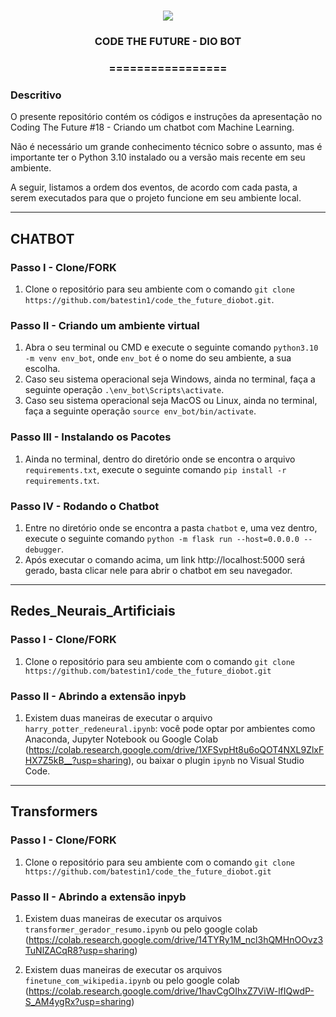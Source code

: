 <h1 align="center">
<img src="https://img.shields.io/static/v1?label=DIOBOT%20POR&message=MAYCON%20BATESTIN&color=7159c1&style=flat-square&logo=ghost"/>

<h3> <p align="center">CODE THE FUTURE - DIO BOT </p> </h3>
<h3> <p align="center"> ================= </p> </h3>

<h3> Descritivo </h3>

<p> O presente repositório contém os códigos e instruções da apresentação no Coding The Future #18 - Criando um chatbot com Machine Learning. </p>
<p> Não é necessário um grande conhecimento técnico sobre o assunto, mas é importante ter o Python 3.10 instalado ou a versão mais recente em seu ambiente. </p>
<p> A seguir, listamos a ordem dos eventos, de acordo com cada pasta, a serem executados para que o projeto funcione em seu ambiente local. </p>

--- 

## CHATBOT

### Passo I - Clone/FORK

1. Clone o repositório para seu ambiente com o comando `git clone https://github.com/batestin1/code_the_future_diobot.git`.

### Passo II - Criando um ambiente virtual

1. Abra o seu terminal ou CMD e execute o seguinte comando `python3.10 -m venv env_bot`, onde `env_bot` é o nome do seu ambiente, a sua escolha.
2. Caso seu sistema operacional seja Windows, ainda no terminal, faça a seguinte operação `.\env_bot\Scripts\activate`.
3. Caso seu sistema operacional seja MacOS ou Linux, ainda no terminal, faça a seguinte operação `source env_bot/bin/activate`.

### Passo III - Instalando os Pacotes

 1. Ainda no terminal, dentro do diretório onde se encontra o arquivo `requirements.txt`, execute o seguinte comando `pip install -r requirements.txt`.

### Passo IV - Rodando o Chatbot

1. Entre no diretório onde se encontra a pasta `chatbot` e, uma vez dentro, execute o seguinte comando `python -m flask run --host=0.0.0.0 --debugger`.
2. Após executar o comando acima, um link http://localhost:5000 será gerado, basta clicar nele para abrir o chatbot em seu navegador. 

--- 

## Redes_Neurais_Artificiais

### Passo I - Clone/FORK

1. Clone o repositório para seu ambiente com o comando `git clone https://github.com/batestin1/code_the_future_diobot.git`

### Passo II - Abrindo a extensão inpyb

1. Existem duas maneiras de executar o arquivo `harry_potter_redeneural.ipynb`: você pode optar por ambientes como Anaconda, Jupyter Notebook ou Google Colab (https://colab.research.google.com/drive/1XFSvpHt8u6oQOT4NXL9ZlxFHX7Z5kB__?usp=sharing), ou baixar o plugin `ipynb` no Visual Studio Code.

---

## Transformers

### Passo I - Clone/FORK

1. Clone o repositório para seu ambiente com o comando `git clone https://github.com/batestin1/code_the_future_diobot.git`

### Passo II - Abrindo a extensão inpyb

1. Existem duas maneiras de executar os arquivos `transformer_gerador_resumo.ipynb`  ou pelo google colab (https://colab.research.google.com/drive/14TYRy1M_ncl3hQMHnOOvz3TuNlZACqR8?usp=sharing)

2. Existem duas maneiras de executar os arquivos `finetune_com_wikipedia.ipynb` ou pelo google colab (https://colab.research.google.com/drive/1havCgOIhxZ7ViW-lfIQwdP-S_AM4ygRx?usp=sharing)



